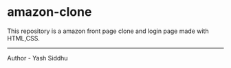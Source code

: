 # amazon-clone
This repository is a amazon front page clone and login page made with HTML,CSS.
<br><hr>
Author - Yash Siddhu
